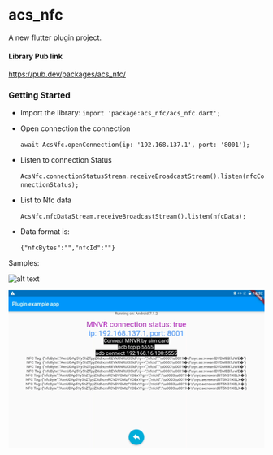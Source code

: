 # acs_nfc

A new flutter plugin project.
#### Library Pub link
https://pub.dev/packages/acs_nfc/

### Getting Started

- Import the library:
   `import 'package:acs_nfc/acs_nfc.dart';`

- Open connection the connection

    `await AcsNfc.openConnection(ip: '192.168.137.1', port: '8001');`

- Listen to connection Status

    `AcsNfc.connectionStatusStream.receiveBroadcastStream().listen(nfcConnectionStatus);`

- List to Nfc data

    `AcsNfc.nfcDataStream.receiveBroadcastStream().listen(nfcData);`
    
- Data format is:

   `{"nfcBytes":"","nfcId":""}`


Samples:

![alt text](https://raw.githubusercontent.com/amorenew/ACS_NFC_Flutter/master/img2.jpeg)

![alt text](https://raw.githubusercontent.com/amorenew/ACS_NFC_Flutter/master/img1.png)
